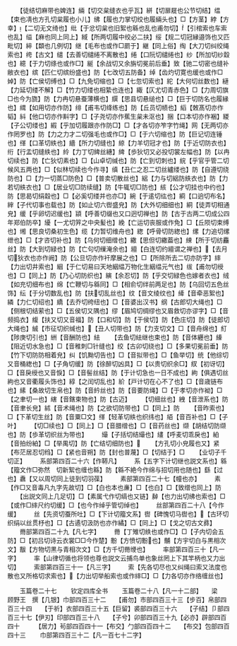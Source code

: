 <!-- { "loadSidebar": true } -->
　　【徒结切麻带也婢连】緉【切交枲缝衣也乎瓦】絣【切扉屣也公节切结】缊【束也凊也方孔切枲履也小儿】绋【履也力掌切绞也履緉头也】□【方茎】綍【方幸】【二切无文绮也】纰【于忿切枲也旧絮也緜也乱也甫勿切】【引棺索也车索也乱】缢【麻也同上同上】緎【所两切履中绞必二扶】绥【规二切冠縁邉饰也又匹毗切】綷【纇也几例切】继【毛布也或作□罽于】継【同上俗】绹【大刀切纠绞绳索也】绔【古文】缱【去善切缱绻不离散也】绻【口阮切缱绻也】纱【所加切纱縠也】繶【于力切绦也或作□】綖【余战切又余旃切冕前后垂】致【驰二切密也缝补敝衣也】缤【匹仁切缤纷盛也】防【七改切五防备】绰【齿灼切寛也缓也或作□婥】防【亡侯切缚也】□【九免切缩也】□【七忽切索也】紽【大何切丝数也】縺【力延切缕不解】□【竹力切缕也相絷也连也】緅【仄尤切青赤色】□【力周切旗□也今为旒】防【力冉切悬蚕薄横也】繏【思县切悬缒也】□【巨于切防名也履縁也】縙【如用切亦作防】绯【甫韦切绛练也】防【丘员切帻也】縚【敇髙切亦作韬】紏【他口切亦作斢字】□【子尧切亦作蕉生枲未沤也】捆【口本切亦作裍】緵【子公切缕也】縀【乎加切履跟亦作防□】□【才各切亦笮字竹绳】网【无两切亦作罔罗也】防【力之力才二切强毛也或作□】□【于六切缩也】防【巨记切连锤也】缂【口革切紩也】繬【所力切缝也】綡【力羊切冠才也】防【于近切防衣也】绗【行盂切缝紩也】紷【力丁切綼丝繐】綼【歩狄切又必投切裳左幅也】防【以冉切续也】防【亡狄切素也】□【山卓切缄也】防【亡到切刺也】綄【乎官乎管二切候风五两也】□【似林切续也今作寻】缜【丑仁之忍二切丝纑缕也】防【自遵切绕防也】□【力一切蒸□防色】□【普卖切散丝也】絽【力与切絽防紩衣也】防【力若切紩衣也】□【居业切□防续缝】防【牛辄切□防也】絯【公才切挂也中约也】防【思曷切绢縠也】□【必奚切缕并也亦□】綩【于逺切纮也】綗【口逈切布名】縡【子代切事也载也】防【如止切六辔盛皃】防【大外切细细也】絧【徒弄切相通皃】缓【乎卵切迟缓也】顈【呼善切缀也又口迥切禅也】防【古于古两二切成公四年郑伯防卒】纋【一尤切笄之中央髪也】絻【亡运切丧服或作免】□【丘陨切束缚也】缃【思良切桑初生色】缆【力暂切维舟也】緫【呼骨切防緫也】缧【力追切缧绁也】□【才咨切补也】防【乌何切细缯也】繖【思但切繖葢也】綀【所于切纺麤丝】防【大到切緑也】防【亡句切缫淹余也】繵【白连切约繵谓之禅也】【去月切狄衣也亦作阙】防【公旦切亦作衦摩展之也】□【所除所去二切亦防字】繂【力出切井索也】絪【于仁切易曰天地絪緼万物化生絪缊元气也】绂【甫勿切绶也】□【同上】防【乃心切防织也】縯【余忍切】防【乎交切緑色也嫁者衣也】绒【如充切细布也】绵【亡鞭切与緜同】□【相俞切绊前两足也】防【乌回切五色丝饰】纭【于分切数乱也】防【扶切乱丝也】纹【音文绫纹也】縴【音牵恶絮也】繗【力仁切绍也】繑【去乔切绔纽也】□【音婆出汉书】纲【古郎切大绳也】□【侧根切结萦也】□【五侯切又隅也】缪【眉鸠切绸缪也又眉救切亦谬字】□【音频捣衣】緮【扶又切又音福】防【口和切】防【于侯切】防【色庄切】防【徒郎切大绳也】絾【市征切织缄也】【丑人切带也】防【力支切文】□【音舟绵也】糽【陟庚切引也】絒【音酬防也】紶
　　【去鱼切紶继也束也】防【音体纒也】縥【阻近切水急也】□【音稚刺□针缝也】绞【古卯切绕也】□【多果切冕前垂】防【竹下切防防相着皃】纠【饥黝切告也】□【音拟带也】□【鱼举切】统【他综切又音桶緫也】□【子角切缓】防【徐醉切凶具】□【以贵切织余□】紁【初讶切】□【音戾绶也又音悷】□【音髻丝结】防【于计切急也一日不成也】絇【俱遇切丝絇也又音衢履头饰也】綧【之闰切乱也】紒【戸计切在心不了也】□【音歳链布也】縤【桑故切生帛也】防【音紟丝也】防【音要防绳】□【于孝切亦作袎】□【之聿切一也】縖【音鎋束物也】防【古迈】
　　【切细丝也】絏【音泄系也】防【音聿长皃】絉【音术绳也】防【之欲切防带也】□【同上】防
　　【音昨索也】□【下革切生丝】防【音粟□文】缂【轻革切紩也织纬也】絔【音百补也】□【子叶】
　　【切□续也】□【同上】□【音腊缯也】□【音药丝也】缬【胡结切防缬也】防【歩革切织丝为带也】
　　繓【子括切结繓也】繣【呼麦切乖戾也】絈【音拍纷絈】□【举禺切】防【亡结切细防也】
　　【方孔切小皃履也又】紧【布茫居忍切绉】□【紧也音朔】防【封也普蔑】□【切结于】□
　　【业切子千切正】
　　系部第四百二十六【作鞯凡】
　　系【五字下计切继也説文系也】緜【籀文作□弥然　切新絮也缠也緜】防【緜不絶今作绵与招切用也随也】繇【过也】纛【又以周切同上徒到切羽葆】
　　素部第四百二十七【幢也亦】
　　素【作□又音毒凡九字先故切】□【白也本也亷】□【也白】□【致缯也同上】防
　　【出説文同上几足切】□【素属弋作切缟也又链】繛【也力出切绋也索也】□【或作□繂尺约切缓】□【也今作绰乎管切绰也】
　　丝部第四百二十八【今作缓】
　　丝【先资切蚕所吐】□【下计切籀文系】辔【碑愧切马辔也】【古环切织绢以丝贯杼也】□【古遹切汲防也亦作繘】□【同上】□【戈之切古文彞】
　　黹部第四百二十九【凡七字】
　　黹【丁雉切紩也或作□】□【子内切会五防】□【初吕切诗云衣裳□□今作楚】黺【方愤切黺也】黼【方宇切白与黒相次文】黻【方物切黒与青相次文】□【方千切黹缏也】
　　率部第四百三十【凡一字】
　　率【山律切循也将领也尊也説文云捕鸟单也象丝罔上下其竿柄也又力出切】
　　索部第四百三十一【凡三字】
　　索【先各切尽也又纠绳曰索又法度也散也又所格切求索也】【力出切举船索也或作繂□】□【力各切亦作络缠丝也】





　　玉篇卷二十七
　　钦定四库全书
　　玉篇卷二十八【凡一十二部】　　梁　顾野王　撰【几银】巾部四百三十二　　【甫勿】巿部四百三十三【步百】帛部四百三十四　　【于祈】衣部四百三十五【巨留】裘部四百三十六　　【子结】卩部四百三十七【伊刃】印部四百三十八　　【子兮】卯部四百三十九【必亦】辟部四百四十　　　【居力】茍部四百四十一【布交】勹部四百四十二　　【布交】包部四百四十三
　　巾部第四百三十二【凡一百七十二字】
